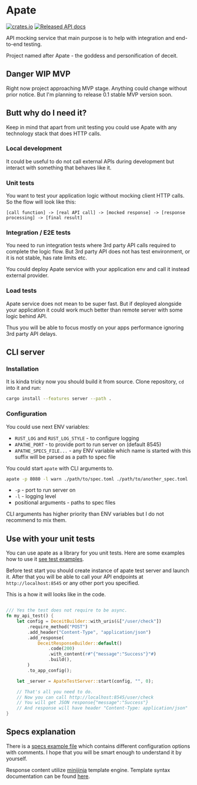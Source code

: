 # Apate

[![crates.io](https://img.shields.io/crates/v/apate.svg)](https://crates.io/crates/apate)
[![Released API docs](https://docs.rs/apate/badge.svg)](https://docs.rs/apate)

API mocking service that main purpose is to help with integration and end-to-end testing.

Project named after Apate - the goddess and personification of deceit.

## Danger WIP MVP

Right now project approaching MVP stage.
Anything could change without prior notice.
But I'm planning to release 0.1 stable MVP version soon.


## Butt why do I need it?

Keep in mind that apart from unit testing you could use Apate with any technology stack that does HTTP calls.

### Local development

It could be useful to do not call external APIs during development but interact with something that behaves like it.

### Unit tests

You want to test your application logic without mocking client HTTP calls. 
So the flow will look like this:
```
[call function] -> [real API call] -> [mocked response] -> [response processing] -> [final result]
```

### Integration / E2E tests

You need to run integration tests where 3rd party API calls required to complete the logic flow. But 3rd party API does not has test environment, or it is not stable, has rate limits etc.

You could deploy Apate service with your application env and call it instead external provider.


### Load tests

Apate service does not mean to be super fast. But if deployed alongside your application it could work much better than remote server with some logic behind API.

Thus you will be able to focus mostly on your apps performance ignoring 3rd party API delays.

## CLI server

### Installation

It is kinda tricky now you should build it from source.
Clone repository, `cd` into it and run:

```sh
cargo install --features server --path .
```

### Configuration

You could use next ENV variables:

 - `RUST_LOG` and `RUST_LOG_STYLE` - to configure logging
 - `APATHE_PORT` - to provide port to run server on (default 8545)
 - `APATHE_SPECS_FILE...` - any ENV variable which name is started with this suffix will be parsed as a path to spec file

You could start `apate` with CLI arguments to.

```sh
apate -p 8080 -l warn ./path/to/spec.toml ./path/to/another_spec.toml
```

- `-p` - port to run server on
- `-l` - logging level
- positional arguments - paths to spec files

CLI arguments has higher priority than ENV variables but I do not recommend to mix them.


## Use with your unit tests

You can use apate as a library for you unit tests.
Here are some examples how to use it [see test examples](./tests/test-api.rs).

Before test start you should create instance of apate test server and launch it.
After that you will be able to call your API endpoints at `http://localhost:8545` or any other port you specified.


This is a how it will looks like in the code.
```rust

/// Yes the test does not require to be async.
fn my_api_test() {
    let config = DeceitBuilder::with_uris(&["/user/check"])
        .require_method("POST")
        .add_header("Content-Type", "application/json")
        .add_response(
            DeceitResponseBuilder::default()
                .code(200)
                .with_content(r#"{"message":"Success"}"#)
                .build(),
        )
        .to_app_config();

    let _server = ApateTestServer::start(config, "", 0);

    // That's all you need to do.
    // Now you can call http://localhost:8545/user/check 
    // You will get JSON response{"message":"Success"}
    // And response will have header "Content-Type: application/json"
}
```


## Specs explanation

There is a [specs example file](./examples/apate-specs.toml) which contains different configuration options with comments.
I hope that you will be smart enough to understand it by yourself.

Response content utilize [minijinja](https://docs.rs/minijinja/latest/minijinja/) template engine.
Template syntax documentation can be found [here](https://docs.rs/minijinja/latest/minijinja/syntax).
